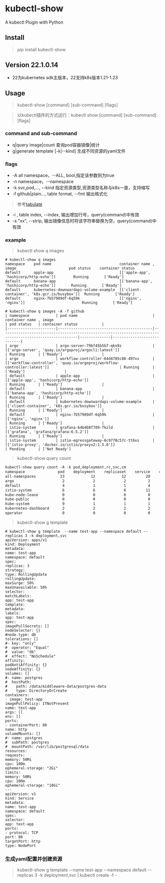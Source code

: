 # kubectl-show

A kubectl Plugin with Python

## Install

> pip install kubectl-show

## Version 22.1.0.14

- 22为kubernetes sdk主版本，22支持k8s版本1.21-1.23

## Usage

> kubectl-show [command] [sub-command] [flags]

> 以kubectl插件的方式运行：kubectl show [command] [sub-command] [flags]

### command and sub-command

- q|query image|count 查询pod容器镜像|统计
- g|generate template [-k|--kind] 生成不同资源的yaml文件

### flags

- -A all namespace，--ALL, bool,指定该参数则为true
- -n namespace，--namespace
- -k svc,pod,..., --kind 指定资源类型,资源类型名称与k8s一直，支持缩写
- -f github|plain..., table format, --fmt 输出格式化

> 参考[tabulate](https://github.com/astanin/python-tabulate)

- -i , table index, --index, 输出增加行号，query(command)中有效
- -s "xx", --strip, 输出镜像信息时将该字符串替换为空，query(command)中有效

### example

> kubectl show q images

```angular2html
# kubectl-show q images
namespace    pod name                               container name , image                        pod status    container status
default      apple-app                              [['apple-app', 'hashicorp/http-echo']]        Running       ['Ready']
default      banana-app                             [['banana-app', 'hashicorp/http-echo']]       Running       ['Ready']
default      kubernetes-downwardapi-volume-example  [['client-container', 'k8s.gcr.io/busybox']]  Running       ['Ready']
default      nginx-7b57989df-6q59k                  [['nginx', 'nginx']]                          Running       ['Ready']
```

```angular2html
# kubectl-show q images -A -f github
| namespace            | pod name                                  | container name , image                                                                                  | pod status   | container status           |
|----------------------|-------------------------------------------|---------------------------------------------------------------------------------------------------------|--------------|----------------------------|
| argo                 | argo-server-79bf45b5b7-qkn9z              | [['argo-server', 'quay.io/argoproj/argocli:latest']]                                                    | Running      | ['Ready']                  |
| argo                 | workflow-controller-64d4785c88-497xx      | [['workflow-controller', 'quay.io/argoproj/workflow-controller:latest']]                                | Running      | ['Ready']                  |
| default              | apple-app                                 | [['apple-app', 'hashicorp/http-echo']]                                                                  | Running      | ['Ready']                  |
| default              | banana-app                                | [['banana-app', 'hashicorp/http-echo']]                                                                 | Running      | ['Ready']                  |
| default              | kubernetes-downwardapi-volume-example     | [['client-container', 'k8s.gcr.io/busybox']]                                                            | Running      | ['Ready']                  |
| default              | nginx-7b57989df-6q59k                     | [['nginx', 'nginx']]                                                                                    | Running      | ['Ready']                  |
| istio-system         | grafana-64b4b8f789-fkzld                  | [['grafana', 'grafana/grafana:6.5.2']]                                                                  | Running      | ['Ready']                  |
| istio-system         | istio-egressgateway-6c9778c57c-tt6xs      | [['istio-proxy', 'docker.io/istio/proxyv2:1.5.0']]                                                      | Pending      | ['Not Ready']
```

> kubectl-show query count

```html
kubectl-show query count -A -k pod,deployment,rc,svc,cm
namespace               pod    deployment    replicaset    service    configmap
all-namespaces           23            12            12         20           27
argo                      2             2             2          2            2
default                   4             1             1          4            1
istio-system              6             6             6         11           12
kube-node-lease           0             0             0          0            1
kube-public               0             0             0          0            2
kube-system               9             1             1          1            6
kubernetes-dashboard      2             2             2          2            2
operator                  0             0             0          0            1
```

> kubectl-show  g template

```angular2html
# kubectl-show g template  --name test-app --namespace default --replicas 3 -k deployment,svc
apiVersion: apps/v1
kind: Deployment
metadata:
name: test-app
namespace: default
spec:
replicas: 3
strategy:
type: RollingUpdate
rollingUpdate:
maxSurge: 50%
maxUnavailable: 50%
selector:
matchLabels:
app: test-app
template:
metadata:
labels:
app: test-app
spec:
imagePullSecrets: []
nodeSelector: {}
#node.type: db
tolerations: []
#- key: "only"
#  operator: "Equal"
#  value: "db"
#  effect: "NoSchedule"
affinity:
podAntiAffinity: {}
nodeAffinity: {}
volumes: []
#- name: postgres
#  hostPath:
#    path: /data/middleware-data/postgres-data
#    type: DirectoryOrCreate
containers:
- image: test-app
imagePullPolicy: IfNotPresent
name: test-app
args: []
env: []
ports:
- containerPort: 80
name: http
volumeMounts: []
#- name: postgres
#  subPath: postgres
#  mountPath: /var/lib/postgresql/data
resources:
requests:
memory: 50Mi
cpu: 100m
ephemeral-storage: "2Gi"
limits:
memory: 50Mi
cpu: 100m
ephemeral-storage: "10Gi"
---
apiVersion: v1
kind: Service
metadata:
name: test-app
namespace: default
spec:
selector:
app: test-app
ports:
- protocol: TCP
port: 80
targetPort: http
type: NodePort
```

### 生成yaml配置并创建资源

> kubectl-show g template --name test-app --namespace default --replicas 3 -k deployment,svc | kubectl create -f -
